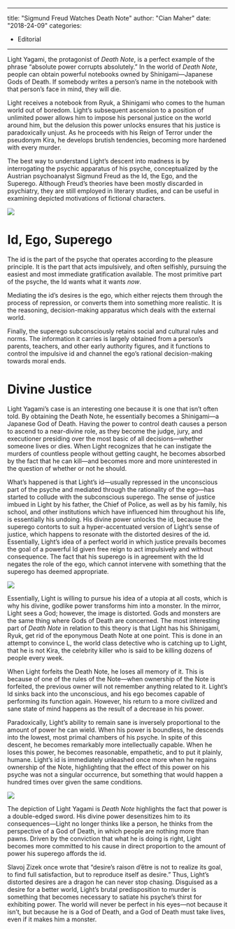 
---
title: "Sigmund Freud Watches Death Note"
author: "Cian Maher"
date: "2018-24-09"
categories:
- Editorial
---

Light Yagami, the protagonist of *Death Note*, is a perfect example of the phrase “absolute power corrupts absolutely.” In the world of *Death Note*, people can obtain powerful notebooks owned by Shinigami—Japanese Gods of Death. If somebody writes a person’s name in the notebook with that person’s face in mind, they will die.

Light receives a notebook from Ryuk, a Shinigami who comes to the human world out of boredom. Light’s subsequent ascension to a position of unlimited power allows him to impose his personal justice on the world around him, but the delusion this power unlocks ensures that his justice is paradoxically unjust. As he proceeds with his Reign of Terror under the pseudonym Kira, he develops brutish tendencies, becoming more hardened with every murder.

The best way to understand Light’s descent into madness is by interrogating the psychic apparatus of his psyche, conceptualized by the Austrian psychoanalyst Sigmund Freud as the Id, the Ego, and the Superego. Although Freud’s theories have been mostly discarded in psychiatry, they are still employed in literary studies, and can be useful in examining depicted motivations of fictional characters.

![](https://i2.wp.com/vrvblog.co/wp-content/uploads/2018/09/Ryuk.jpg?resize=1050%2C596&#038;ssl=1)

# Id, Ego, Superego

The id is the part of the psyche that operates according to the pleasure principle. It is the part that acts impulsively, and often selfishly, pursuing the easiest and most immediate gratification available. The most primitive part of the psyche, the Id wants what it wants *now*.

Mediating the id’s desires is the ego, which either rejects them through the process of repression, or converts them into something more realistic. It is the reasoning, decision-making apparatus which deals with the external world.

Finally, the superego subconsciously retains social and cultural rules and norms. The information it carries is largely obtained from a person’s parents, teachers, and other early authority figures, and it functions to control the impulsive id and channel the ego&#8217;s rational decision-making towards moral ends.

# Divine Justice

Light Yagami’s case is an interesting one because it is one that isn’t often told. By obtaining the Death Note, he essentially becomes a Shinigami—a Japanese God of Death. Having the power to control death causes a person to ascend to a near-divine role, as they become the judge, jury, and executioner presiding over the most basic of all decisions—whether someone lives or dies. When Light recognizes that he can instigate the murders of countless people without getting caught, he becomes absorbed by the fact that he can kill—and becomes more and more uninterested in the question of whether or not he should.

What’s happened is that Light’s id—usually repressed in the unconscious part of the psyche and mediated through the rationality of the ego—has started to collude with the subconscious superego. The sense of justice imbued in Light by his father, the Chief of Police, as well as by his family, his school, and other institutions which have influenced him throughout his life, is essentially his undoing. His divine power unlocks the id, because the superego contorts to suit a hyper-accentuated version of Light’s sense of justice, which happens to resonate with the distorted desires of the id. Essentially, Light’s idea of a perfect world in which justice prevails becomes the goal of a powerful Id given free reign to act impulsively and without consequence. The fact that his superego is in agreement with the Id negates the role of the ego, which cannot intervene with something that the superego has deemed appropriate.

![](https://i0.wp.com/vrvblog.co/wp-content/uploads/2018/09/Shinigami.jpg?resize=1170%2C658&#038;ssl=1)

Essentially, Light is willing to pursue his idea of a utopia at all costs, which is why his divine, godlike power transforms him into a monster. In the mirror, Light sees a God; however, the image is distorted. Gods and monsters are the same thing where Gods of Death are concerned. The most interesting part of *Death Note* in relation to this theory is that Light has his Shinigami, Ryuk, get rid of the eponymous Death Note at one point. This is done in an attempt to convince L, the world class detective who is catching up to Light, that he is not Kira, the celebrity killer who is said to be killing dozens of people every week.

When Light forfeits the Death Note, he loses all memory of it. This is because of one of the rules of the Note—when ownership of the Note is forfeited, the previous owner will not remember anything related to it. Light’s Id sinks back into the unconscious, and his ego becomes capable of performing its function again. However, his return to a more civilized and sane state of mind happens as the result of a decrease in his power.

Paradoxically, Light’s ability to remain sane is inversely proportional to the amount of power he can wield. When his power is boundless, he descends into the lowest, most primal chambers of his psyche. In spite of this descent, he becomes remarkably more intellectually capable. When he loses this power, he becomes reasonable, empathetic, and to put it plainly, humane. Light’s id is immediately unleashed once more when he regains ownership of the Note, highlighting that the effect of this power on his psyche was not a singular occurrence, but something that would happen a hundred times over given the same conditions.

![](https://i2.wp.com/vrvblog.co/wp-content/uploads/2018/09/Shinigami-Realm.jpg?resize=1170%2C658&#038;ssl=1)

The depiction of Light Yagami is *Death Note* highlights the fact that power is a double-edged sword. His divine power desensitizes him to its consequences—Light no longer thinks like a person, he thinks from the perspective of a God of Death, in which people are nothing more than pawns. Driven by the conviction that what he is doing is right, Light becomes more committed to his cause in direct proportion to the amount of power his superego affords the id.

Slavoj Zizek once wrote that “desire&#8217;s raison d&#8217;être is not to realize its goal, to find full satisfaction, but to reproduce itself as desire.&#8221; Thus, Light’s distorted desires are a dragon he can never stop chasing. Disguised as a desire for a better world, Light’s brutal predisposition to murder is something that becomes necessary to satiate his psyche’s thirst for exhibiting power. The world will never be perfect in his eyes—not because it isn’t, but because he is a God of Death, and a God of Death must take lives, even if it makes him a monster.

